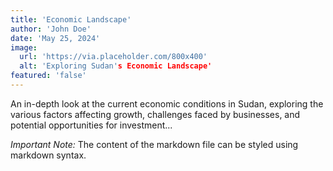 ```yaml
---
title: 'Economic Landscape'
author: 'John Doe'
date: 'May 25, 2024'
image: 
  url: 'https://via.placeholder.com/800x400'
  alt: 'Exploring Sudan's Economic Landscape'
featured: 'false'
---
```



An in-depth look at the current economic conditions in Sudan, exploring the various factors affecting growth, challenges faced by businesses, and potential opportunities for investment...

*Important Note:* The content of the markdown file can be styled using markdown syntax.
